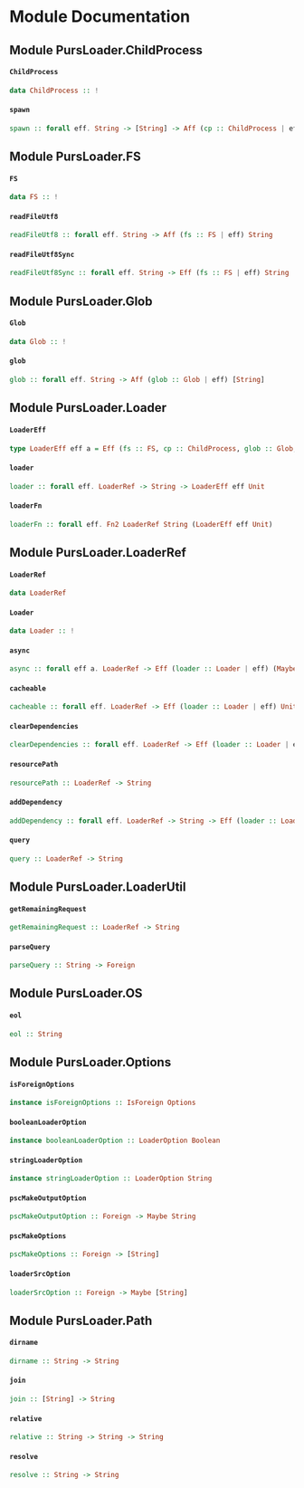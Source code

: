 # Module Documentation

## Module PursLoader.ChildProcess

#### `ChildProcess`

``` purescript
data ChildProcess :: !
```


#### `spawn`

``` purescript
spawn :: forall eff. String -> [String] -> Aff (cp :: ChildProcess | eff) String
```



## Module PursLoader.FS

#### `FS`

``` purescript
data FS :: !
```


#### `readFileUtf8`

``` purescript
readFileUtf8 :: forall eff. String -> Aff (fs :: FS | eff) String
```


#### `readFileUtf8Sync`

``` purescript
readFileUtf8Sync :: forall eff. String -> Eff (fs :: FS | eff) String
```



## Module PursLoader.Glob

#### `Glob`

``` purescript
data Glob :: !
```


#### `glob`

``` purescript
glob :: forall eff. String -> Aff (glob :: Glob | eff) [String]
```



## Module PursLoader.Loader

#### `LoaderEff`

``` purescript
type LoaderEff eff a = Eff (fs :: FS, cp :: ChildProcess, glob :: Glob, loader :: Loader | eff) a
```


#### `loader`

``` purescript
loader :: forall eff. LoaderRef -> String -> LoaderEff eff Unit
```


#### `loaderFn`

``` purescript
loaderFn :: forall eff. Fn2 LoaderRef String (LoaderEff eff Unit)
```



## Module PursLoader.LoaderRef

#### `LoaderRef`

``` purescript
data LoaderRef
```


#### `Loader`

``` purescript
data Loader :: !
```


#### `async`

``` purescript
async :: forall eff a. LoaderRef -> Eff (loader :: Loader | eff) (Maybe Error -> a -> Eff (loader :: Loader | eff) Unit)
```


#### `cacheable`

``` purescript
cacheable :: forall eff. LoaderRef -> Eff (loader :: Loader | eff) Unit
```


#### `clearDependencies`

``` purescript
clearDependencies :: forall eff. LoaderRef -> Eff (loader :: Loader | eff) Unit
```


#### `resourcePath`

``` purescript
resourcePath :: LoaderRef -> String
```


#### `addDependency`

``` purescript
addDependency :: forall eff. LoaderRef -> String -> Eff (loader :: Loader | eff) Unit
```


#### `query`

``` purescript
query :: LoaderRef -> String
```



## Module PursLoader.LoaderUtil

#### `getRemainingRequest`

``` purescript
getRemainingRequest :: LoaderRef -> String
```


#### `parseQuery`

``` purescript
parseQuery :: String -> Foreign
```



## Module PursLoader.OS

#### `eol`

``` purescript
eol :: String
```



## Module PursLoader.Options

#### `isForeignOptions`

``` purescript
instance isForeignOptions :: IsForeign Options
```


#### `booleanLoaderOption`

``` purescript
instance booleanLoaderOption :: LoaderOption Boolean
```


#### `stringLoaderOption`

``` purescript
instance stringLoaderOption :: LoaderOption String
```


#### `pscMakeOutputOption`

``` purescript
pscMakeOutputOption :: Foreign -> Maybe String
```


#### `pscMakeOptions`

``` purescript
pscMakeOptions :: Foreign -> [String]
```


#### `loaderSrcOption`

``` purescript
loaderSrcOption :: Foreign -> Maybe [String]
```



## Module PursLoader.Path

#### `dirname`

``` purescript
dirname :: String -> String
```


#### `join`

``` purescript
join :: [String] -> String
```


#### `relative`

``` purescript
relative :: String -> String -> String
```


#### `resolve`

``` purescript
resolve :: String -> String
```




